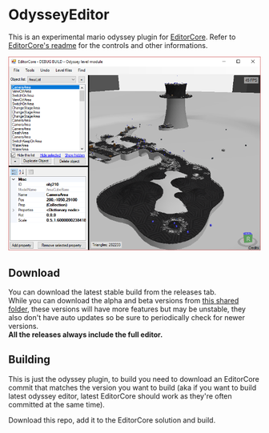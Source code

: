 # OdysseyEditor
This is an experimental mario odyssey plugin for [EditorCore](https://github.com/exelix11/EditorCore).
Refer to [EditorCore's readme](https://github.com/exelix11/EditorCore/blob/master/README.md) for the controls and other informations.

![OdysseyLevel](screenshot.png)

## Download
You can download the latest stable build from the releases tab. \
While you can download the alpha and beta versions from [this shared folder](https://mega.nz/#F!MRhBgYTS!M7N6JrWVkH-3pmpmyAgHxg), these versions will have more features but may be unstable, they also don't have auto updates so be sure to periodically check for newer versions. \
**All the releases always include the full editor.**

## Building
This is just the odyssey plugin, to build you need to download an EditorCore commit that matches the version you want to build (aka if you want to build latest odyssey editor, latest EditorCore should work as they're often committed at the same time).

Download this repo, add it to the EditorCore solution and build.

